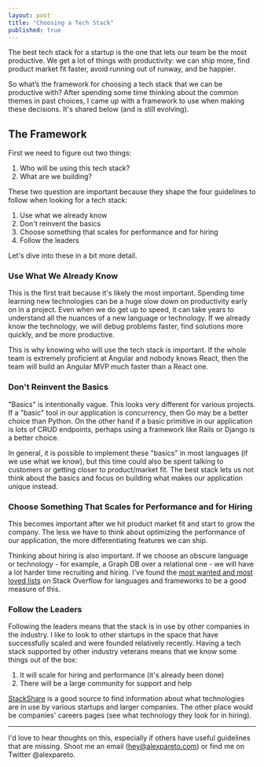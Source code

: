 ```yaml
---
layout: post
title: "Choosing a Tech Stack"
published: true
---
```


The best tech stack for a startup is the one that lets our team be the most productive. We get a lot of things with productivity: we can ship more, find product market fit faster, avoid running out of runway, and be happier.

So what’s the framework for choosing a tech stack that we can be productive with? After spending some time thinking about the common themes in past choices, I came up with a framework to use when making these decisions. It's shared below (and is still evolving).

## The Framework

First we need to figure out two things:

1. Who will be using this tech stack?
2. What are we building?

These two question are important because they shape the four guidelines to follow when looking for a tech stack:

1. Use what we already know
2. Don't reinvent the basics
3. Choose something that scales for performance and for hiring
4. Follow the leaders

Let's dive into these in a bit more detail.

### Use What We Already Know

This is the first trait because it's likely the most important. Spending time learning new technologies can be a huge slow down on productivity early on in a project. Even when we do get up to speed, it can take years to understand all the nuances of a new language or technology.  If we already know the technology, we will debug problems faster, find solutions more quickly, and be more productive.

This is why knowing who will use the tech stack is important. If the whole team is extremely proficient at Angular and nobody knows React, then the team will build an Angular MVP much faster than a React one.

### Don't Reinvent the Basics

"Basics" is intentionally vague. This looks very different for various projects. If a "basic" tool in our application is concurrency, then Go may be a better choice than Python. On the other hand if a basic primitive in our application is lots of CRUD endpoints, perhaps using a framework like Rails or Django is a better choice. 

In general, it is possible to implement these "basics" in most languages (if we use what we know), but this time could also be spent talking to customers or getting closer to product/market fit. The best stack lets us not think about the basics and focus on building what makes our application unique instead.

### Choose Something That Scales for Performance and for Hiring

This becomes important after we hit product market fit and start to grow the company. The less we have to think about optimizing the performance of our application, the more differentiating features we can ship. 

Thinking about hiring is also important. If we choose an obscure language or technology - for example, a Graph DB over a relational one - we will have a lot harder time recruiting and hiring. I've found the [most wanted and most loved lists](https://insights.stackoverflow.com/survey/2020#most-loved-dreaded-and-wanted) on Stack Overflow for languages and frameworks to be a good measure of this.

### Follow the Leaders

Following the leaders means that the stack is in use by other companies in the industry. I like to look to other startups in the space that have successfully scaled and were founded relatively recently. Having a tech stack supported by other industry veterans means that we know some things out of the box:

1. It will scale for hiring and performance (it's already been done)
2. There will be a large community for support and help

[StackShare](https://stackshare.io/) is a good source to find information about what technologies are in use by various startups and larger companies. The other place would be companies' careers pages (see what technology they look for in hiring). 

---

I'd love to hear thoughts on this, especially if others have useful guidelines that are missing. Shoot me an email (hey@alexpareto.com) or find me on Twitter @alexpareto. 
